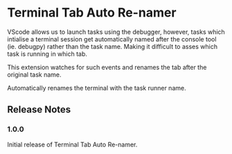 # Terminal Tab Auto Re-namer

VScode allows us to launch tasks using the debugger, however, tasks which intialise a terminal session get automatically named after the console tool (ie. debugpy) rather than the task name. Making it difficult to asses which task is running in which tab.

This extension watches for such events and renames the tab after the original task name.

Automatically renames the terminal with the task runner name.


## Release Notes


### 1.0.0

Initial release of Terminal Tab Auto Re-namer.